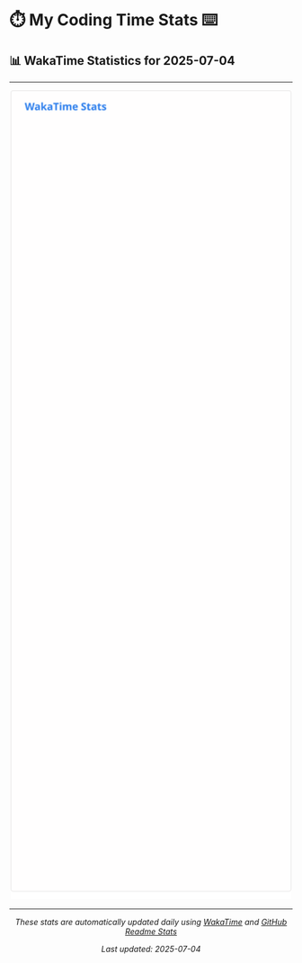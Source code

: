 # ⏱️ My Coding Time Stats ⌨️

## 📊 WakaTime Statistics for 2025-07-04

---

<div align="center">

<img src="./images/wakatime-stats-2025-07-04.svg" alt="WakaTime Stats" width="500">

</div>

---

<div align="center">

*These stats are automatically updated daily using [WakaTime](https://wakatime.com) and [GitHub Readme Stats](https://github.com/anuraghazra/github-readme-stats)*

*Last updated: 2025-07-04*
</div>
